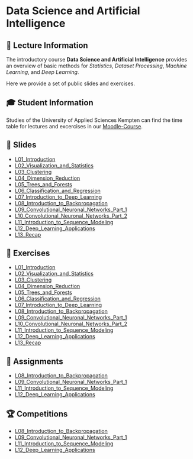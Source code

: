 # Data Science and Artificial Intelligence

## 🦄 Lecture Information
The introductory course __Data Science and Artificial Intelligence__ provides an overview of basic methods for *Statistics*, *Dataset Processing*, *Machine Learning*, and *Deep Learning*. 

Here we provide a set of public slides and exercises.

## 🎓 Student Information
Studies of the University of Applied Sciences Kempten can find the time table for lectures and excercises in our [Moodle-Course](https://moodle.hs-kempten.de/course/view.php?id=155).

## 📃 Slides
- <a href="https://github.com/lnxdxC/DSAI/tree/main/L01_Introduction" target="_blank" rel="noopener noreferrer">L01_Introduction</a>
- <a href="https://github.com/lnxdxC/DSAI/tree/main/L02_Visualization_and_Statistics" target="_blank">L02_Visualization_and_Statistics</a>
- <a href="https://github.com/lnxdxC/DSAI/tree/main/L03_Clustering" target="_blank" rel="noopener noreferrer">L03_Clustering</a>
- <a href="https://github.com/lnxdxC/DSAI/tree/main/L04_Dimension_Reduction" target="_blank" rel="noopener noreferrer">L04_Dimension_Reduction</a>
- <a href="https://github.com/lnxdxC/DSAI/tree/main/L05_Trees_and_Forests" target="_blank" rel="noopener noreferrer">L05_Trees_and_Forests</a>
- <a href="https://github.com/lnxdxC/DSAI/tree/main/L06_Classification_and_Regression" target="_blank" rel="noopener noreferrer">L06_Classification_and_Regression</a>
- <a href="https://github.com/lnxdxC/DSAI/blob/main/L07_Introduction_to_Deep_Learning/L07_Introduction_to_Deep_Learning.pdf" target="_blank" rel="noopener noreferrer">L07_Introduction_to_Deep_Learning</a>
- <a href="https://github.com/lnxdxC/DSAI/tree/main/L08_Introduction_to_Backpropagation" target="_blank" rel="noopener noreferrer">L08_Introduction_to_Backpropagation</a>
- <a href="https://github.com/lnxdxC/DSAI/blob/main/L09_Convolutional_Neuronal_Networks_Part_1/L09_Convolutional_Neural_Networks_Part_1.pdf" target="_blank">L09_Convolutional_Neuronal_Networks_Part_1</a>
- <a href="https://github.com/lnxdxC/DSAI/tree/main/L10_Convolutional_Neuronal_Networks_Part_2" target="_blank" rel="noopener noreferrer">L10_Convolutional_Neuronal_Networks_Part_2</a>
- <a href="https://github.com/lnxdxC/DSAI/blob/main/L11_Introduction_to_Sequence_Modeling/L11_Introduction_to_Sequence_Modeling.pdf" target="_blank">L11_Introduction_to_Sequence_Modeling</a>
- <a href="https://github.com/lnxdxC/DSAI/tree/main/L12_Deep_Learning_Applications" target="_blank" rel="noopener noreferrer">L12_Deep_Learning_Applications</a>
- <a href="https://github.com/lnxdxC/DSAI/tree/main/L13_Recap" target="_blank" rel="noopener noreferrer">L13_Recap</a>

## 📓 Exercises
- <a href="https://github.com/lnxdxC/DSAI/tree/main/L01_Introduction" target="_blank" rel="noopener noreferrer">L01_Introduction</a>
- <a href="https://github.com/lnxdxC/DSAI/tree/main/L02_Visualization_and_Statistics" target="_blank" rel="noopener noreferrer">L02_Visualization_and_Statistics</a>
- <a href="https://github.com/lnxdxC/DSAI/tree/main/L03_Clustering" target="_blank" rel="noopener noreferrer">L03_Clustering</a>
- <a href="https://github.com/lnxdxC/DSAI/tree/main/L04_Dimension_Reduction" target="_blank" rel="noopener noreferrer">L04_Dimension_Reduction</a>
- <a href="https://github.com/lnxdxC/DSAI/tree/main/L05_Trees_and_Forests" target="_blank" rel="noopener noreferrer">L05_Trees_and_Forests</a>
- <a href="https://github.com/lnxdxC/DSAI/tree/main/L06_Classification_and_Regression" target="_blank" rel="noopener noreferrer">L06_Classification_and_Regression</a>
- <a href="https://github.com/lnxdxC/DSAI/blob/main/L07_Introduction_to_Deep_Learning" target="_blank" rel="noopener noreferrer">L07_Introduction_to_Deep_Learning</a>
- <a href="https://github.com/lnxdxC/DSAI/tree/main/L08_Introduction_to_Backpropagation" target="_blank" rel="noopener noreferrer">L08_Introduction_to_Backpropagation</a>
- <a href="https://github.com/lnxdxC/DSAI/blob/main/L09_Convolutional_Neuronal_Networks_Part_1" target="_blank" rel="noopener noreferrer">L09_Convolutional_Neuronal_Networks_Part_1</a>
- <a href="https://github.com/lnxdxC/DSAI/tree/main/L10_Convolutional_Neuronal_Networks_Part_2" target="_blank" rel="noopener noreferrer">L10_Convolutional_Neuronal_Networks_Part_2</a>
- <a href="https://github.com/lnxdxC/DSAI/blob/main/L11_Introduction_to_Sequence_Modeling" target="_blank" rel="noopener noreferrer">L11_Introduction_to_Sequence_Modeling</a>
- <a href="https://github.com/lnxdxC/DSAI/tree/main/L12_Deep_Learning_Applications" target="_blank" rel="noopener noreferrer">L12_Deep_Learning_Applications</a>
- <a href="https://github.com/lnxdxC/DSAI/tree/main/L13_Recap" target="_blank" rel="noopener noreferrer">L13_Recap</a>


## 📝 Assignments
- <a href="https://github.com/lnxdxC/DSAI/tree/main/L08_Introduction_to_Backpropagation" target="_blank" rel="noopener noreferrer">L08_Introduction_to_Backpropagation</a>
- <a href="https://github.com/lnxdxC/DSAI/blob/main/L09_Convolutional_Neuronal_Networks_Part_1" target="_blank" rel="noopener noreferrer">L09_Convolutional_Neuronal_Networks_Part_1</a>
- <a href="https://github.com/lnxdxC/DSAI/blob/main/L11_Introduction_to_Sequence_Modeling" target="_blank" rel="noopener noreferrer">L11_Introduction_to_Sequence_Modeling</a>
- <a href="https://github.com/lnxdxC/DSAI/tree/main/L12_Deep_Learning_Applications" target="_blank" rel="noopener noreferrer">L12_Deep_Learning_Applications</a>

## 🏆 Competitions
- <a href="https://github.com/lnxdxC/DSAI/tree/main/L08_Introduction_to_Backpropagation" target="_blank" rel="noopener noreferrer">L08_Introduction_to_Backpropagation</a>
- <a href="https://github.com/lnxdxC/DSAI/blob/main/L09_Convolutional_Neuronal_Networks_Part_1" target="_blank" rel="noopener noreferrer">L09_Convolutional_Neuronal_Networks_Part_1</a>
- <a href="https://github.com/lnxdxC/DSAI/blob/main/L11_Introduction_to_Sequence_Modeling" target="_blank" rel="noopener noreferrer">L11_Introduction_to_Sequence_Modeling</a>
- <a href="https://github.com/lnxdxC/DSAI/tree/main/L12_Deep_Learning_Applications" target="_blank" rel="noopener noreferrer">L12_Deep_Learning_Applications</a>

